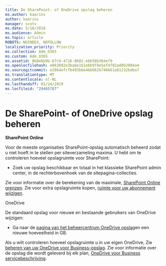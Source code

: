 ```yaml
---
title: De SharePoint- of OneDrive opslag beheren
ms.author: kaarins
author: kaarins
manager: scotv
ms.date: 5/18/2018
ms.audience: Admin
ms.topic: article
ROBOTS: NOINDEX, NOFOLLOW
localization_priority: Priority
ms.collection: Adm_O365
ms.custom: Adm_O365
ms.assetid: 8b0e6b9b-67c9-4716-8602-ebb58b364ef9
ms.openlocfilehash: e063892e3ba6e161e6b9f8e5ef4f02ad0b2084a4
ms.sourcegitcommit: e2864efcfb493b6e46b662b746661a61232bdba7
ms.translationtype: MT
ms.contentlocale: nl-NL
ms.lasthandoff: 01/24/2019
ms.locfileid: "29465787"
---
```

# <a name="manage-your-sharepoint-or-onedrive-storage"></a>De SharePoint- of OneDrive opslag beheren

 **SharePoint Online**
  
Voor de meeste organisaties SharePoint-opslag automatisch beheerd zodat u niet hoeft in te stellen per siteverzameling maxima. U hebt om te controleren hoeveel opslagruimte voor SharePoint:
  
- Zoek uw opslag beschikbaar en totaal in het klassieke SharePoint admin center, in de rechterbovenhoek van de sitepagina-collecties.
    
Zie voor informatie over de berekening van de maximale, [SharePoint Online grenzen](https://go.microsoft.com/fwlink/p/?LinkID=856113). Zie voor extra opslagruimte kopen, [ruimte voor uw abonnement wijzigen](https://go.microsoft.com/fwlink/?linkid=866428).
  
 OneDrive
  
De standaard opslag voor nieuwe en bestaande gebruikers van OneDrive wijzigen:
  
- Ga naar de [pagina van het beheercentrum OneDrive opslag](https://admin.onedrive.com/?v=StorageSettings)en een nieuwe hoeveelheid in GB.
    
Als u wilt controleren hoeveel opslagruimte u in uw eigen OneDrive, Zie [beheren van uw OneDrive voor Business-opslag](https://go.microsoft.com/fwlink/?linkid=866429). Zie voor informatie over de opslag die wordt geleverd bij elk plan, [OneDrive voor Business servicebeschrijving](https://go.microsoft.com/fwlink/p/?LinkID=826071).
  


